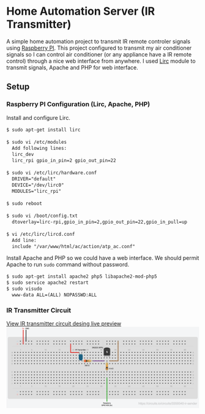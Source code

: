 # Home Automation Server (IR Transmitter)
A simple home automation project to transmit IR remote controler signals using [Raspberry PI](https://www.raspberrypi.org/). This project configured to transmit my air conditioner signals so I can control air conditioner (or any appliance have a IR remote control) through a nice web interface from anywhere. I used [Lirc](http://www.lirc.org) module to transmit signals, Apache and PHP for web interface.

## Setup

### Raspberry PI Configuration (Lirc, Apache, PHP)
Install and configure Lirc.
```
$ sudo apt-get install lirc

$ sudo vi /etc/modules
  Add following lines:
  lirc_dev
  lirc_rpi gpio_in_pin=2 gpio_out_pin=22

$ sudo vi /etc/lirc/hardware.conf
  DRIVER="default"
  DEVICE="/dev/lirc0"
  MODULES="lirc_rpi"

$ sudo reboot

$ sudo vi /boot/config.txt
  dtoverlay=lirc-rpi,gpio_in_pin=2,gpio_out_pin=22,gpio_in_pull=up

$ vi /etc/lirc/lircd.conf
  Add line:
  include "/var/www/html/ac/action/atp_ac.conf"
```

Install Apache and PHP so we could have a web interface. We should permit Apache to run `sudo` command without password.
```
$ sudo apt-get install apache2 php5 libapache2-mod-php5
$ sudo service apache2 restart
$ sudo visudo
  www-data ALL=(ALL) NOPASSWD:ALL
```

### IR Transmitter Circuit
[View IR transmitter circuit desing live preview](https://circuits.io/circuits/3359340-ir-sender)
![IR Transmitter circuit](https://github.com/amijafari/home-automation-server/blob/master/circuits/ir-sender.png?raw=true)